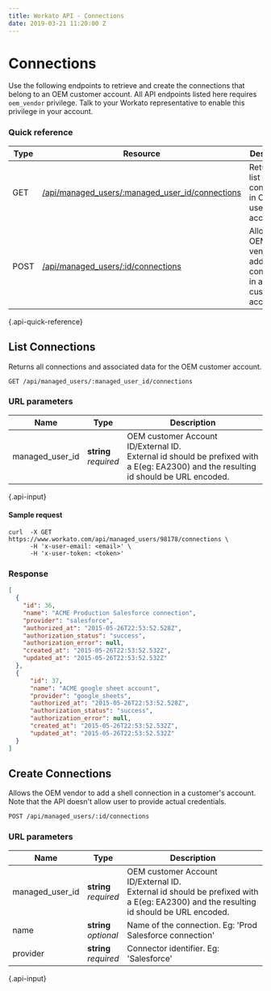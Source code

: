 ```yaml
---
title: Workato API - Connections
date: 2019-03-21 11:20:00 Z
---
```


# Connections

Use the following endpoints to retrieve and create the connections that belong to an OEM customer account. All API endpoints listed here requires `oem_vendor` privilege. Talk to your Workato representative to enable this privilege in your account.

### Quick reference

| Type |Resource | Description |
|------|---------|-------------|
| GET  | [/api/managed_users/:managed_user_id/connections](#list-connections) | Returns a list of connections in OEM user's account. |
| POST | [/api/managed_users/:id/connections](#create-connections) | Allows the OEM vendor to add a shell connection in a customer's account. |
{.api-quick-reference}

## List Connections

Returns all connections and associated data for the OEM customer account.

```
GET /api/managed_users/:managed_user_id/connections
```
### URL parameters

| Name | Type | Description |
|------|------|-------------|
| managed_user_id | **string**<br>_required_ | OEM customer Account ID/External ID. <br>External id should be prefixed with a E(eg: EA2300) and the resulting id should be URL encoded. |
{.api-input}

#### Sample request

```shell
curl  -X GET https://www.workato.com/api/managed_users/98178/connections \
      -H 'x-user-email: <email>' \
      -H 'x-user-token: <token>'
```

### Response

```json
[
  {
    "id": 36,
    "name": "ACME Production Salesforce connection",
    "provider": "salesforce",
    "authorized_at": "2015-05-26T22:53:52.528Z",
    "authorization_status": "success",
    "authorization_error": null,
    "created_at": "2015-05-26T22:53:52.532Z",
    "updated_at": "2015-05-26T22:53:52.532Z"
  },
  {
      "id": 37,
      "name": "ACME google sheet account",
      "provider": "google_sheets",
      "authorized_at": "2015-05-26T22:53:52.528Z",
      "authorization_status": "success",
      "authorization_error": null,
      "created_at": "2015-05-26T22:53:52.532Z",
      "updated_at": "2015-05-26T22:53:52.532Z"
  }
]
```

## Create Connections
Allows the OEM vendor to add a shell connection in a customer's account. Note that the API doesn't allow user to provide actual credentials.

```
POST /api/managed_users/:id/connections
```

### URL parameters

| Name | Type | Description |
|------|------|-------------|
| managed_user_id | **string**<br>_required_ | OEM customer Account ID/External ID. <br>External id should be prefixed with a E(eg: EA2300) and the resulting id should be URL encoded. |
| name | **string**<br>_optional_ | Name of the connection. Eg: 'Prod Salesforce connection'
| provider | **string**<br>_required_ | Connector identifier. Eg: 'Salesforce' |
{.api-input}
